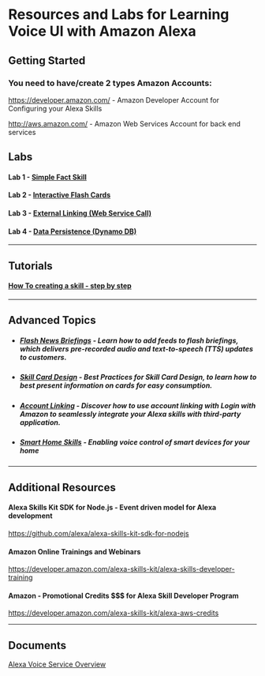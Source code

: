 # Resources and Labs for Learning Voice UI with Amazon Alexa <a id="title"></a>

## Getting Started

### You need to have/create 2 types Amazon Accounts:
   <a href="https://developer.amazon.com/" target="_blank">https://developer.amazon.com/</a> - Amazon Developer Account for Configuring your Alexa Skills

   <a href="http://aws.amazon.com/" target="_blank">http://aws.amazon.com/</a> - Amazon Web Services Account for back end services


## Labs

#### Lab 1 - [Simple Fact Skill](./labs/lab1)

#### Lab 2 - [Interactive Flash Cards](./labs/lab2)

#### Lab 3 - [External Linking (Web Service Call)](./labs/lab3)

#### Lab 4 - [Data Persistence (Dynamo DB)](./labs/lab4)

<hr />

## Tutorials

#### [How To creating a skill - step by step](./tutorials)

<hr />

## Advanced Topics

* ##### <a href="https://developer.amazon.com/blogs/post/TxKJ2OU7KQI6E4/Amazon-Enables-Developers-to-Extend-Alexa-s-Flash-Briefing-a-New-Addition-to-the" target="_blank">Flash News Briefings</a> - Learn how to add feeds to flash briefings, which delivers pre-recorded audio and text-to-speech (TTS) updates to customers.

* ##### <a href="https://developer.amazon.com/blogs/post/Tx22F0206Q8W2QP/Driving-Engagement-Top-10-Tips-for-Effective-Alexa-Skill-Card-Design" target="_blank">Skill Card Design</a> - Best Practices for Skill Card Design, to learn how to best present information on cards for easy consumption.

* ##### <a href="https://developer.amazon.com/blogs/post/Tx3CX1ETRZZ2NPC/Alexa-Account-Linking:-5-Steps-to-Seamlessly-Link-Your-Alexa-Skill-with-Login-wi" target="_blank">Account Linking</a> - Discover how to use account linking with Login with Amazon to seamlessly integrate your Alexa skills with third-party application.

* ##### <a href="https://developer.amazon.com/blogs/post/Tx4WG410EHXIYQ/Five-Steps-Before-Developing-a-Smart-Home-Skill" target="_blank">Smart Home Skills</a> - Enabling voice control of smart devices for your home


<hr />

## Additional Resources

#### Alexa Skills Kit SDK for Node.js - Event driven model for Alexa development

<a href="https://github.com/alexa/alexa-skills-kit-sdk-for-nodejs" target="_blank">https://github.com/alexa/alexa-skills-kit-sdk-for-nodejs</a>

#### Amazon Online Trainings and Webinars

<a href="https://developer.amazon.com/alexa-skills-kit/alexa-skills-developer-training" target="_blank">https://developer.amazon.com/alexa-skills-kit/alexa-skills-developer-training</a>


#### Amazon - Promotional Credits $$$ for Alexa Skill Developer Program

<a href="https://developer.amazon.com/alexa-skills-kit/alexa-aws-credits" target="_blank">https://developer.amazon.com/alexa-skills-kit/alexa-aws-credits</a>



<hr />

## Documents

<a href="https://github.com/plangdon/Alexa-Training/raw/master/docs/Alexa%20Presentation.pdf" target="_blank">Alexa Voice Service Overview</a>
